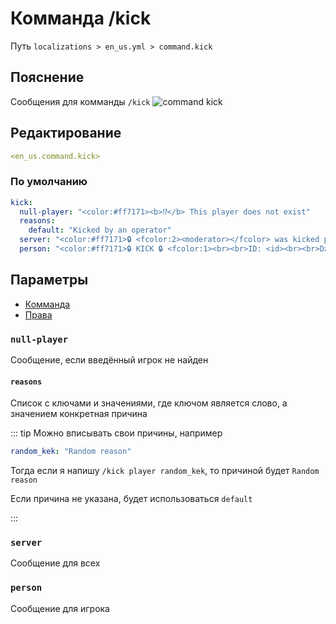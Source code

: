 # Комманда /kick
Путь `localizations > en_us.yml > command.kick`

## Пояснение
Сообщения для комманды `/kick`
![command kick](/commandkick.png)

## Редактирование
```yaml
<en_us.command.kick>
```

### По умолчанию
```yaml
kick:
  null-player: "<color:#ff7171><b>⁉</b> This player does not exist"
  reasons:
    default: "Kicked by an operator"
  server: "<color:#ff7171>🔒 <fcolor:2><moderator></fcolor> was kicked player <fcolor:2><player></fcolor> <fcolor:1><hover:show_text:\"<fcolor:1>ID: <id><br>Date: <date><br>Moderator: <moderator><br>Reason: <reason>\">[INFO]</hover>"
  person: "<color:#ff7171>🔒 KICK 🔒 <fcolor:1><br><br>ID: <id><br><br>Date: <date><br><br>Moderator: <moderator><br><br>Reason: <reason>"
```

## Параметры

- [Комманда](/docs/command/kick/)
- [Права](/docs/permission/command/kick/)

### `null-player`

Сообщение, если введённый игрок не найден

#### `reasons`

Список с ключами и значениями, где ключом является слово, а значением конкретная причина

::: tip Можно вписывать свои причины, например
```yaml
random_kek: "Random reason"
```
Тогда если я напишу `/kick player random_kek`, то причиной будет `Random reason`

Если причина не указана, будет использоваться `default`

:::

### `server`

Сообщение для всех

### `person`

Сообщение для игрока

